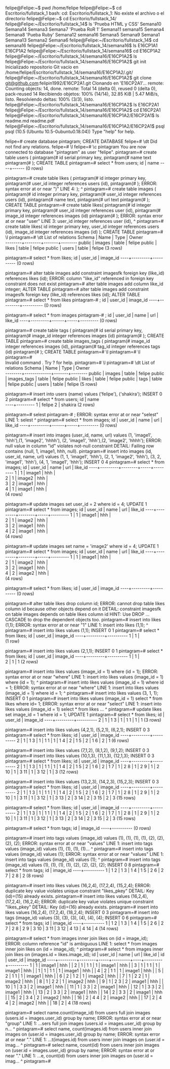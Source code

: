 felipe@Felipe:~$ pwd
/home/felipe
felipe@Felipe:~$ cd Escritorio/fullstack_1
bash: cd: Escritorio/fullstack_1: No existe el archivo o el directorio
felipe@Felipe:~$ cd Escritorio/fullstack_14/
felipe@Felipe:~/Escritorio/fullstack_14$ ls
'Prueba HTML y CSS'   Semana10   Semana14   Semana3   Semana7
'Prueba RoR 1'        Semana11   semana15   Semana4   Semana8
'Pueba Ruby'          Semana12   semana16   Semana5   Semana9
 Semana1              Semana13   Semana2    Semana6
felipe@Felipe:~/Escritorio/fullstack_14$ cd semana16
felipe@Felipe:~/Escritorio/fullstack_14/semana16$ ls
E16CP1A1  E16CP1A2
felipe@Felipe:~/Escritorio/fullstack_14/semana16$ cd E16CP1A2
felipe@Felipe:~/Escritorio/fullstack_14/semana16/E16CP1A2$ ls
felipe@Felipe:~/Escritorio/fullstack_14/semana16/E16CP1A2$ git init
Inicializado repositorio Git vacío en /home/felipe/Escritorio/fullstack_14/semana16/E16CP1A2/.git/
felipe@Felipe:~/Escritorio/fullstack_14/semana16/E16CP1A2$ git clone git@github.com:felipin1992/E16CP2A1.git
Clonando en 'E16CP2A1'...
remote: Counting objects: 14, done.
remote: Total 14 (delta 0), reused 0 (delta 0), pack-reused 14
Recibiendo objetos: 100% (14/14), 32.85 KiB | 5.47 MiB/s, listo.
Resolviendo deltas: 100% (3/3), listo.
felipe@Felipe:~/Escritorio/fullstack_14/semana16/E16CP1A2$ ls
E16CP2A1
felipe@Felipe:~/Escritorio/fullstack_14/semana16/E16CP1A2$ cd E16CP2A1
felipe@Felipe:~/Escritorio/fullstack_14/semana16/E16CP1A2/E16CP2A1$ ls
readme.md  readme.pdf
felipe@Felipe:~/Escritorio/fullstack_14/semana16/E16CP1A2/E16CP2A1$ psql
psql (10.5 (Ubuntu 10.5-0ubuntu0.18.04))
Type "help" for help.

felipe=# create database pintagram;
CREATE DATABASE
felipe=# \dt
Did not find any relations.
felipe=# \l
felipe=# \c pintagram
You are now connected to database "pintagram" as user "felipe".
pintagram=# create table users (
pintagram(# id serial primary key,
pintagram(# name text
pintagram(# );
CREATE TABLE
pintagram=# select * from users;
 id | name 
----+------
(0 rows)

pintagram=# create table likes (
pintagram(# id integer primary key,
pintagram(# user_id integer references users (id),
pintagram(# );
ERROR:  syntax error at or near ")"
LINE 4: );
        ^
pintagram=# create table images (
pintagram(# id integer primary key,
pintagram(# user_id integer references users (id),
pintagram(# name text,
pintagram(# url text
pintagram(# );
CREATE TABLE
pintagram=# create table likes(
pintagram(# id integer primary key,
pintagram(# user_id integer references user (id),
pintagram(# image_id integer references images (id)
pintagram(# );
ERROR:  syntax error at or near "user"
LINE 3: user_id integer references user (id),
                                   ^
pintagram=# create table likes(
id integer primary key,
user_id integer references users (id),
image_id integer references images (id)
);
CREATE TABLE
pintagram=# \l
pintagram=# \dt
        List of relations
 Schema |  Name  | Type  | Owner  
--------+--------+-------+--------
 public | images | table | felipe
 public | likes  | table | felipe
 public | users  | table | felipe
(3 rows)

pintagram=# select * from likes;
 id | user_id | image_id 
----+---------+----------
(0 rows)

pintagram=# alter table images add constraint imagesfk foreign key (like_id) references likes (id);
ERROR:  column "like_id" referenced in foreign key constraint does not exist
pintagram=# alter table images add column like_id integer;
ALTER TABLE
pintagram=# alter table images add constraint imagesfk foreign key (like_id) references likes (id);
ALTER TABLE
pintagram=# select * from likes
pintagram-# ;
 id | user_id | image_id 
----+---------+----------
(0 rows)

pintagram=# select * from images
pintagram-# ;
 id | user_id | name | url | like_id 
----+---------+------+-----+---------
(0 rows)

pintagram=# create table tags (
pintagram(# id serial primary key,
pintagram(# image_id integer references images (id)
pintagram(# );
CREATE TABLE
pintagram=# create table images_tags (
pintagram(# image_id integer references images (id),
pintagram(# tag_id integer references tags (id)
pintagram(# );
CREATE TABLE
pintagram=# \l
pintagram=# \l
pintagram=# \
Invalid command \. Try \? for help.
pintagram=# \l
pintagram=# \dt
           List of relations
 Schema |    Name     | Type  | Owner  
--------+-------------+-------+--------
 public | images      | table | felipe
 public | images_tags | table | felipe
 public | likes       | table | felipe
 public | tags        | table | felipe
 public | users       | table | felipe
(5 rows)

pintagram=# insert into users (name) values ('felipe'), ('shakira');
INSERT 0 2
pintagram=# select * from users;
 id |  name   
----+---------
  1 | felipe
  2 | shakira
(2 rows)

pintagram=# selest
pintagram-# ;
ERROR:  syntax error at or near "selest"
LINE 1: selest
        ^
pintagram=# select * from images;
 id | user_id | name | url | like_id 
----+---------+------+-----+---------
(0 rows)

pintagram=# insert into images (user_id, name, url) values (1, 'image1', 'hhh'),(1, 'image2', 'hhhh'), (2, 'image1', 'hhh'),(2, 'image2', 'hhhh');
ERROR:  null value in column "id" violates not-null constraint
DETAIL:  Failing row contains (null, 1, image1, hhh, null).
pintagram=# insert into images (id, user_id, name, url) values (1, 1, 'image1', 'hhh'), (2, 1, 'image2', 'hhh'), (3, 2, 'image1', 'hhh'), (4, 1, 'image1', 'hhh');
INSERT 0 4
pintagram=# select * from images;
 id | user_id |  name  | url | like_id 
----+---------+--------+-----+---------
  1 |       1 | image1 | hhh |        
  2 |       1 | image2 | hhh |        
  3 |       2 | image1 | hhh |        
  4 |       1 | image1 | hhh |        
(4 rows)

pintagram=# update images set user_id = 2 where id = 4;
UPDATE 1
pintagram=# select * from images;
 id | user_id |  name  | url | like_id 
----+---------+--------+-----+---------
  1 |       1 | image1 | hhh |        
  2 |       1 | image2 | hhh |        
  3 |       2 | image1 | hhh |        
  4 |       2 | image1 | hhh |        
(4 rows)

pintagram=# update images set name = 'image2' where id = 4;
UPDATE 1
pintagram=# select * from images;
 id | user_id |  name  | url | like_id 
----+---------+--------+-----+---------
  1 |       1 | image1 | hhh |        
  2 |       1 | image2 | hhh |        
  3 |       2 | image1 | hhh |        
  4 |       2 | image2 | hhh |        
(4 rows)

pintagram=# select * from likes;
 id | user_id | image_id 
----+---------+----------
(0 rows)

pintagram=# alter table likes drop column id;
ERROR:  cannot drop table likes column id because other objects depend on it
DETAIL:  constraint imagesfk on table images depends on table likes column id
HINT:  Use DROP ... CASCADE to drop the dependent objects too.
pintagram=# insert into likes (1,1);
ERROR:  syntax error at or near "1"
LINE 1: insert into likes (1,1);
                           ^
pintagram=# insert into likes values (1,1);
INSERT 0 1
pintagram=# select * from likes;
 id | user_id | image_id 
----+---------+----------
  1 |       1 |         
(1 row)

pintagram=# insert into likes values (2,1,1);
INSERT 0 1
pintagram=# select * from likes;
 id | user_id | image_id 
----+---------+----------
  1 |       1 |         
  2 |       1 |        1
(2 rows)

pintagram=# insert into likes values (image_id = 1) where (id = 1);
ERROR:  syntax error at or near "where"
LINE 1: insert into likes values (image_id = 1) where (id = 1);
                                                ^
pintagram=# insert into likes values (image_id = 1) where id = 1;
ERROR:  syntax error at or near "where"
LINE 1: insert into likes values (image_id = 1) where id = 1;
                                                ^
pintagram=# insert into likes values (3, 1, 1);
INSERT 0 1
pintagram=# insert into likes values (image_id = 1) select * from likes where id= 1;
ERROR:  syntax error at or near "select"
LINE 1: insert into likes values (image_id = 1) select * from likes ...
                                                ^
pintagram=# update likes set image_id = 1 where id = 1;
UPDATE 1
pintagram=# select * from likes;
 id | user_id | image_id 
----+---------+----------
  2 |       1 |        1
  3 |       1 |        1
  1 |       1 |        1
(3 rows)

pintagram=# insert into likes values (4,2,1), (5,2,1), (6,2,1);
INSERT 0 3
pintagram=# select * from likes;
 id | user_id | image_id 
----+---------+----------
  2 |       1 |        1
  3 |       1 |        1
  1 |       1 |        1
  4 |       2 |        1
  5 |       2 |        1
  6 |       2 |        1
(6 rows)

pintagram=# insert into likes values (7,1,2), (8,1,2), (9,1,2);
INSERT 0 3
pintagram=# insert into likes values (10,1,3), (11,1,3), (12,1,3);
INSERT 0 3
pintagram=# select * from likes;
 id | user_id | image_id 
----+---------+----------
  2 |       1 |        1
  3 |       1 |        1
  1 |       1 |        1
  4 |       2 |        1
  5 |       2 |        1
  6 |       2 |        1
  7 |       1 |        2
  8 |       1 |        2
  9 |       1 |        2
 10 |       1 |        3
 11 |       1 |        3
 12 |       1 |        3
(12 rows)

pintagram=# insert into likes values (13,2,3), (14,2,3), (15,2,3);
INSERT 0 3
pintagram=# select * from likes;
 id | user_id | image_id 
----+---------+----------
  2 |       1 |        1
  3 |       1 |        1
  1 |       1 |        1
  4 |       2 |        1
  5 |       2 |        1
  6 |       2 |        1
  7 |       1 |        2
  8 |       1 |        2
  9 |       1 |        2
 10 |       1 |        3
 11 |       1 |        3
 12 |       1 |        3
 13 |       2 |        3
 14 |       2 |        3
 15 |       2 |        3
(15 rows)

pintagram=# select * from likes;
 id | user_id | image_id 
----+---------+----------
  2 |       1 |        1
  3 |       1 |        1
  1 |       1 |        1
  4 |       2 |        1
  5 |       2 |        1
  6 |       2 |        1
  7 |       1 |        2
  8 |       1 |        2
  9 |       1 |        2
 10 |       1 |        3
 11 |       1 |        3
 12 |       1 |        3
 13 |       2 |        3
 14 |       2 |        3
 15 |       2 |        3
(15 rows)

pintagram=# select * from tags;
 id | image_id 
----+----------
(0 rows)

pintagram=# insert into tags values (image_id) values (1), (1), (1), (1), (2), (2), (2), (2);
ERROR:  syntax error at or near "values"
LINE 1: insert into tags values (image_id) values (1), (1), (1), (1)...
                                           ^
pintagram=# insert into tags values (image_id) values (1);
ERROR:  syntax error at or near "values"
LINE 1: insert into tags values (image_id) values (1);
                                           ^
pintagram=# insert into tags (image_id) values (1), (1), (1), (1), (2), (2), (2), (2);
INSERT 0 8
pintagram=# select * from tags;
 id | image_id 
----+----------
  1 |        1
  2 |        1
  3 |        1
  4 |        1
  5 |        2
  6 |        2
  7 |        2
  8 |        2
(8 rows)

pintagram=# insert into likes values (16,2,4), (17,2,4), (15,2,4);
ERROR:  duplicate key value violates unique constraint "likes_pkey"
DETAIL:  Key (id)=(15) already exists.
pintagram=# insert into likes values (16,2,4), (17,2,4), (16,2,4);
ERROR:  duplicate key value violates unique constraint "likes_pkey"
DETAIL:  Key (id)=(16) already exists.
pintagram=# insert into likes values (16,2,4), (17,2,4), (18,2,4);
INSERT 0 3
pintagram=# insert into tags (image_id) values (3), (3), (3), (4), (4), (4);
INSERT 0 6
pintagram=# select * from tags;
 id | image_id 
----+----------
  1 |        1
  2 |        1
  3 |        1
  4 |        1
  5 |        2
  6 |        2
  7 |        2
  8 |        2
  9 |        3
 10 |        3
 11 |        3
 12 |        4
 13 |        4
 14 |        4
(14 rows)

pintagram=# select * from images inner join likes on (id = image_id);
ERROR:  column reference "id" is ambiguous
LINE 1: select * from images inner join likes on (id = image_id);
                                                  ^
pintagram=# select * from images inner join likes on (images.id = likes.image_id);
 id | user_id |  name  | url | like_id | id | user_id | image_id 
----+---------+--------+-----+---------+----+---------+----------
  1 |       1 | image1 | hhh |         |  2 |       1 |        1
  1 |       1 | image1 | hhh |         |  3 |       1 |        1
  1 |       1 | image1 | hhh |         |  1 |       1 |        1
  1 |       1 | image1 | hhh |         |  4 |       2 |        1
  1 |       1 | image1 | hhh |         |  5 |       2 |        1
  1 |       1 | image1 | hhh |         |  6 |       2 |        1
  2 |       1 | image2 | hhh |         |  7 |       1 |        2
  2 |       1 | image2 | hhh |         |  8 |       1 |        2
  2 |       1 | image2 | hhh |         |  9 |       1 |        2
  3 |       2 | image1 | hhh |         | 10 |       1 |        3
  3 |       2 | image1 | hhh |         | 11 |       1 |        3
  3 |       2 | image1 | hhh |         | 12 |       1 |        3
  3 |       2 | image1 | hhh |         | 13 |       2 |        3
  3 |       2 | image1 | hhh |         | 14 |       2 |        3
  3 |       2 | image1 | hhh |         | 15 |       2 |        3
  4 |       2 | image2 | hhh |         | 16 |       2 |        4
  4 |       2 | image2 | hhh |         | 17 |       2 |        4
  4 |       2 | image2 | hhh |         | 18 |       2 |        4
(18 rows)

pintagram=# select name.count(image_id) from users full join images (users.id = images.user_id) group by name;
ERROR:  syntax error at or near "group"
LINE 1: ...sers full join images (users.id = images.user_id) group by n...
                                                             ^
pintagram=# select name, count(images.id) from users inner join images on (user.id = images.user_id) group by name;
ERROR:  syntax error at or near "."
LINE 1: ...t(images.id) from users inner join images on (user.id = imag...
                                                             ^
pintagram=# select name, count(id) from users inner join images on (user.id = images.user_id) group by name;
ERROR:  syntax error at or near "."
LINE 1: ...e, count(id) from users inner join images on (user.id = imag...
                                                             ^
pintagram=# 

